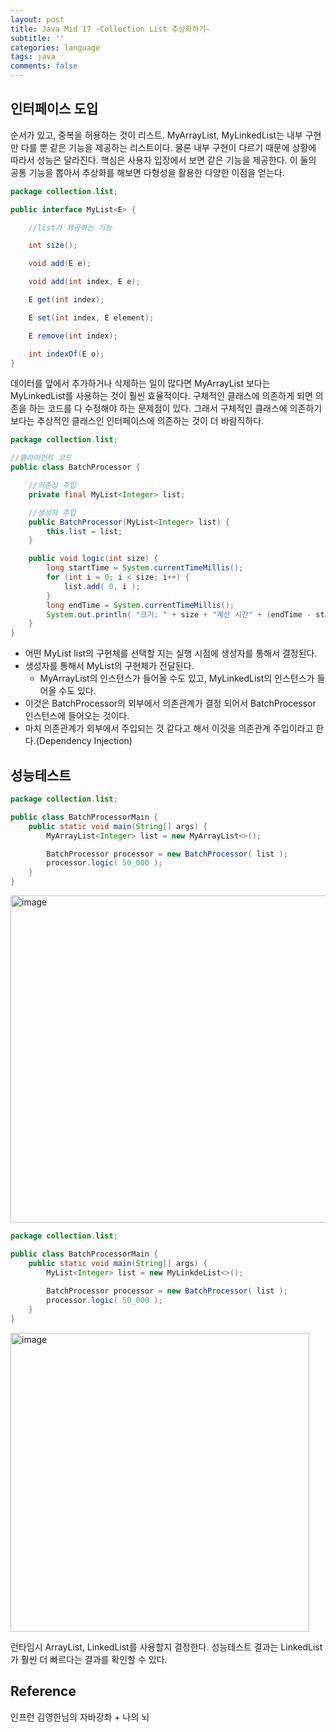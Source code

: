 ```yaml
---
layout: post
title: Java Mid 17 -Collection List 추상화하기-
subtitle: ''
categories: language
tags: java
comments: false
---
```


## 인터페이스 도입

순서가 있고, 중복을 허용하는 것이 리스트. MyArrayList, MyLinkedList는 내부 구현만 다를 뿐 같은 기능을 제공하는 리스트이다. 물론 내부 구현이 다르기 때문에 상황에 따라서 성능은 달라진다. 핵심은 사용자 입장에서 보면 같은 기능을 제공한다. 이 둘의 공통 기능을 뽑아서 추상화를 해보면 다형성을 활용한 다양한 이점을 얻는다.

```java
package collection.list;

public interface MyList<E> {

    //list가 제공하는 기능

    int size();

    void add(E e);

    void add(int index, E e);

    E get(int index);

    E set(int index, E element);

    E remove(int index);

    int indexOf(E o);
}

```

데이터를 앞에서 추가하거나 삭제하는 일이 많다면 MyArrayList 보다는 MyLinkedList를 사용하는 것이 훨씬 효율적이다.
구체적인 클래스에 의존하게 되면 의존을 하는 코드를 다 수정해야 하는 문제점이 있다.
그래서 구체적인 클래스에 의존하기 보다는 추상적인 클래스인 인터페이스에 의존하는 것이 더 바람직하다.

```java
package collection.list;

//클라이언트 코드
public class BatchProcessor {

    //의존성 주입
    private final MyList<Integer> list;

    //생성자 주입
    public BatchProcessor(MyList<Integer> list) {
        this.list = list;
    }

    public void logic(int size) {
        long startTime = System.currentTimeMillis();
        for (int i = 0; i < size; i++) {
            list.add( 0, i );
        }
        long endTime = System.currentTimeMillis();
        System.out.println( "크기: " + size + "계산 시간" + (endTime - startTime) + "ms" );
    }
}

```

- 어떤 MyList list의 구현체를 선택할 지는 실행 시점에 생성자를 통해서 결정된다.
- 생성자를 통해서 MyList의 구현체가 전달된다.
    - MyArrayList의 인스턴스가 들어올 수도 있고, MyLinkedList의 인스턴스가 들어올 수도 있다.
- 이것은 BatchProcessor의 외부에서 의존관계가 결정 되어서 BatchProcessor 인스턴스에 들어오는 것이다.
- 마치 의존관계가 외부에서 주입되는 것 같다고 해서 이것을 의존관계 주입이라고 한다.(Dependency Injection)

## 성능테스트

```java
package collection.list;

public class BatchProcessorMain {
    public static void main(String[] args) {
        MyArrayList<Integer> list = new MyArrayList<>();

        BatchProcessor processor = new BatchProcessor( list );
        processor.logic( 50_000 );
    }
}

```

<img width="524" alt="image" src="https://github.com/user-attachments/assets/2b82bfd5-eef0-4d3d-b129-809c10c209bf">

```java
package collection.list;

public class BatchProcessorMain {
    public static void main(String[] args) {
        MyList<Integer> list = new MyLinkdeList<>();
        
        BatchProcessor processor = new BatchProcessor( list );
        processor.logic( 50_000 );
    }
}

```

<img width="478" alt="image" src="https://github.com/user-attachments/assets/02bd8db2-ec7a-4dfb-80d4-c1e749eb5335">

런타임시 ArrayList, LinkedList를 사용할지 결정한다. 
성능테스트 결과는 LinkedList가 훨씬 더 빠르다는 결과를 확인할 수 있다.


## Reference

인프런 김영한님의 자바강좌 + 나의 뇌
